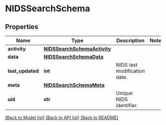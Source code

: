 # NIDSSearchSchema


## Properties
Name | Type | Description | Notes
------------ | ------------- | ------------- | -------------
**activity** | [**NIDSSearchSchemaActivity**](NIDSSearchSchemaActivity.md) |  | 
**data** | [**NIDSSearchSchemaData**](NIDSSearchSchemaData.md) |  | 
**last_updated** | **int** | NIDS last modification date. | 
**meta** | [**NIDSSearchSchemaMeta**](NIDSSearchSchemaMeta.md) |  | 
**uid** | **str** | Unique NIDS identifier. | 

[[Back to Model list]](../README.md#documentation-for-models) [[Back to API list]](../README.md#documentation-for-api-endpoints) [[Back to README]](../README.md)


